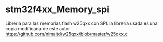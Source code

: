 # stm32f4xx_Memory_spi
Libreria para las memorias flash w25qxx con SPI. la libreria usada es una copia modificada de este autor https://github.com/nimaltd/w25qxx/blob/master/w25qxx.c

